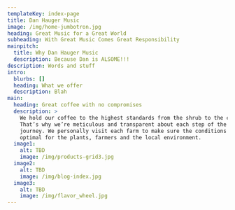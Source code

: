```yaml
---
templateKey: index-page
title: Dan Hauger Music
image: /img/home-jumbotron.jpg
heading: Great Music for a Great World
subheading: With Great Music Comes Great Responsibility
mainpitch:
  title: Why Dan Hauger Music
  description: Because Dan is ALSOME!!!
description: Words and stuff
intro:
  blurbs: []
  heading: What we offer
  description: Blah
main:
  heading: Great coffee with no compromises
  description: >
    We hold our coffee to the highest standards from the shrub to the cup.
    That’s why we’re meticulous and transparent about each step of the coffee’s
    journey. We personally visit each farm to make sure the conditions are
    optimal for the plants, farmers and the local environment.
  image1:
    alt: TBD
    image: /img/products-grid3.jpg
  image2:
    alt: TBD
    image: /img/blog-index.jpg
  image3:
    alt: TBD
    image: /img/flavor_wheel.jpg
---
```

